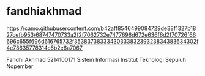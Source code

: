 # fandhiakhmad

https://camo.githubusercontent.com/b42aff8546499084729de38f1327b1827cefb953/68747470733a2f2f7062732e7477696d672e636f6d2f70726f66696c655f696d616765732f3538373833343033383239323834383634302f4e78635778314c6b2e6a7067

Fandhi Akhmad
5214100171
Sistem Informasi 
Institut Teknologi Sepuluh Nopember
